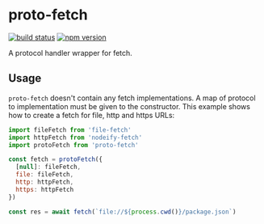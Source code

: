 # proto-fetch

[![build status](https://img.shields.io/github/actions/workflow/status/bergos/proto-fetch/test.yaml?branch=master)](https://github.com/bergos/proto-fetch/actions/workflows/test.yaml)
[![npm version](https://img.shields.io/npm/v/proto-fetch.svg)](https://www.npmjs.com/package/proto-fetch)

A protocol handler wrapper for fetch.

## Usage

`proto-fetch` doesn't contain any fetch implementations.
A map of protocol to implementation must be given to the constructor.
This example shows how to create a fetch for file, http and https URLs:

```javascript
import fileFetch from 'file-fetch'
import httpFetch from 'nodeify-fetch'
import protoFetch from 'proto-fetch'

const fetch = protoFetch({
  [null]: fileFetch,
  file: fileFetch,
  http: httpFetch,
  https: httpFetch
})

const res = await fetch(`file://${process.cwd()}/package.json`)
``` 
